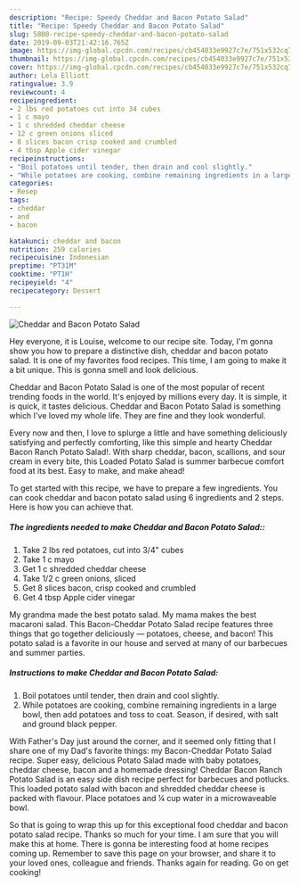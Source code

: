 ```yaml
---
description: "Recipe: Speedy Cheddar and Bacon Potato Salad"
title: "Recipe: Speedy Cheddar and Bacon Potato Salad"
slug: 5800-recipe-speedy-cheddar-and-bacon-potato-salad
date: 2019-09-03T21:42:16.765Z
image: https://img-global.cpcdn.com/recipes/cb454033e9927c7e/751x532cq70/cheddar-and-bacon-potato-salad-recipe-main-photo.jpg
thumbnail: https://img-global.cpcdn.com/recipes/cb454033e9927c7e/751x532cq70/cheddar-and-bacon-potato-salad-recipe-main-photo.jpg
cover: https://img-global.cpcdn.com/recipes/cb454033e9927c7e/751x532cq70/cheddar-and-bacon-potato-salad-recipe-main-photo.jpg
author: Lela Elliott
ratingvalue: 3.9
reviewcount: 4
recipeingredient:
- 2 lbs red potatoes cut into 34 cubes
- 1 c mayo
- 1 c shredded cheddar cheese
- 12 c green onions sliced
- 8 slices bacon crisp cooked and crumbled
- 4 tbsp Apple cider vinegar
recipeinstructions:
- "Boil potatoes until tender, then drain and cool slightly."
- "While potatoes are cooking, combine remaining ingredients in a large bowl, then add potatoes and toss to coat. Season, if desired, with salt and ground black pepper."
categories:
- Resep
tags:
- cheddar
- and
- bacon

katakunci: cheddar and bacon
nutrition: 259 calories
recipecuisine: Indonesian
preptime: "PT31M"
cooktime: "PT1H"
recipeyield: "4"
recipecategory: Dessert

---
```



![Cheddar and Bacon Potato Salad](https://img-global.cpcdn.com/recipes/cb454033e9927c7e/751x532cq70/cheddar-and-bacon-potato-salad-recipe-main-photo.jpg)

Hey everyone, it is Louise, welcome to our recipe site. Today, I'm gonna show you how to prepare a distinctive dish, cheddar and bacon potato salad. It is one of my favorites food recipes. This time, I am going to make it a bit unique. This is gonna smell and look delicious.

Cheddar and Bacon Potato Salad is one of the most popular of recent trending foods in the world. It's enjoyed by millions every day. It is simple, it is quick, it tastes delicious. Cheddar and Bacon Potato Salad is something which I've loved my whole life. They are fine and they look wonderful.

Every now and then, I love to splurge a little and have something deliciously satisfying and perfectly comforting, like this simple and hearty Cheddar Bacon Ranch Potato Salad!. With sharp cheddar, bacon, scallions, and sour cream in every bite, this Loaded Potato Salad is summer barbecue comfort food at its best. Easy to make, and make ahead!


To get started with this recipe, we have to prepare a few ingredients. You can cook cheddar and bacon potato salad using 6 ingredients and 2 steps. Here is how you can achieve that.

##### The ingredients needed to make Cheddar and Bacon Potato Salad::

1. Take 2 lbs red potatoes, cut into 3/4&#34; cubes
1. Take 1 c mayo
1. Get 1 c shredded cheddar cheese
1. Take 1/2 c green onions, sliced
1. Get 8 slices bacon, crisp cooked and crumbled
1. Get 4 tbsp Apple cider vinegar


My grandma made the best potato salad. My mama makes the best macaroni salad. This Bacon-Cheddar Potato Salad recipe features three things that go together deliciously — potatoes, cheese, and bacon! This potato salad is a favorite in our house and served at many of our barbecues and summer parties. 

##### Instructions to make Cheddar and Bacon Potato Salad:

1. Boil potatoes until tender, then drain and cool slightly.
1. While potatoes are cooking, combine remaining ingredients in a large bowl, then add potatoes and toss to coat. Season, if desired, with salt and ground black pepper.


With Father&#39;s Day just around the corner, and it seemed only fitting that I share one of my Dad&#39;s favorite things: my Bacon-Cheddar Potato Salad recipe. Super easy, delicious Potato Salad made with baby potatoes, cheddar cheese, bacon and a homemade dressing! Cheddar Bacon Ranch Potato Salad is an easy side dish recipe perfect for barbecues and potlucks. This loaded potato salad with bacon and shredded cheddar cheese is packed with flavour. Place potatoes and ¼ cup water in a microwaveable bowl. 

So that is going to wrap this up for this exceptional food cheddar and bacon potato salad recipe. Thanks so much for your time. I am sure that you will make this at home. There is gonna be interesting food at home recipes coming up. Remember to save this page on your browser, and share it to your loved ones, colleague and friends. Thanks again for reading. Go on get cooking!
